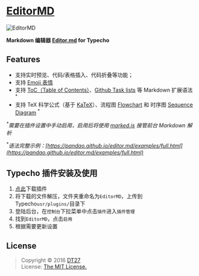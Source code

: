 # [EditorMD](https://dt27.org/php/editormd-for-typecho/)

![EditorMD](https://dt27.org/usr/uploads/2016/03/2477390697.png)

**Markdown 编辑器 [Editor.md](https://pandao.github.io/editor.md/) for Typecho**

## Features
- 支持实时预览、代码/表格插入、代码折叠等功能；
- 支持 [Emoji 表情](http://www.emoji-cheat-sheet.com/)
- 支持 [ToC（Table of Contents）](https://pandao.github.io/editor.md/examples/toc.html)、[Github Task lists](https://pandao.github.io/editor.md/examples/task-lists.html) 等 Markdown 扩展语法 <sup>*</sup>
- 支持 TeX 科学公式（基于 [KaTeX](http://khan.github.io/KaTeX/)）、流程图 [Flowchart](https://pandao.github.io/editor.md/examples/flowchart.html) 和 时序图 [Sequence Diagram](https://pandao.github.io/editor.md/examples/sequence-diagram.html) <sup>*</sup>

_<sup>*</sup>需要在插件设置中手动启用，启用后将使用 [marked.js](https://github.com/chjj/marked) 接管前台 Markdown 解析_

_<sup>*</sup>语法完整示例：[https://pandao.github.io/editor.md/examples/full.html](https://pandao.github.io/editor.md/examples/full.html)_

## Typecho 插件安装及使用
1. [点此](https://github.com/DT27/EditorMD/archive/master.zip)下载插件
2. 将下载的文件解压，文件夹重命名为`EditorMD`，上传到Typecho`usr/plugins/`目录下
3. 登陆后台，在`控制台`下拉菜单中点击`插件`进入`插件管理`
4. 找到`EditorMD`，点击`启用`
5. 根据需要更新设置

## License
> Copyright © 2016 [DT27](https://dt27.org)  
> License: [The MIT License.](https://github.com/DT27/EditorMD/blob/master/LICENSE)
